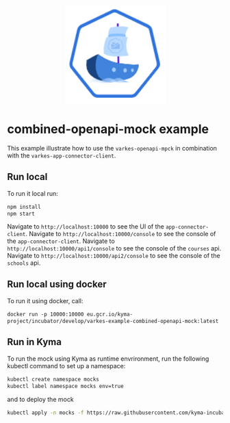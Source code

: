 <p align="center">
 <img src="https://raw.githubusercontent.com/kyma-incubator/varkes/master/logos/logo_medium.png" width="235">
</p>

# combined-openapi-mock example

This example illustrate how to use the `varkes-openapi-mpck` in combination with the `varkes-app-connector-client`.

## Run local

To run it local run:
```
npm install
npm start
```

Navigate to `http://localhost:10000` to see the UI of the `app-connector-client`.
Navigate to `http://localhost:10000/console` to see the console of the `app-connector-client`.
Navigate to `http://localhost:10000/api1/console` to see the console of the `courses` api.
Navigate to `http://localhost:10000/api2/console` to see the console of the `schools` api.

## Run local using docker

To run it using docker, call:
```
docker run -p 10000:10000 eu.gcr.io/kyma-project/incubator/develop/varkes-example-combined-openapi-mock:latest
```

## Run in Kyma

To run the mock using Kyma as runtime envrironment, run the following kubectl command to set up a namespace:

```bash
kubectl create namespace mocks
kubectl label namespace mocks env=true
```

and to deploy the mock
```bash
kubectl apply -n mocks -f https://raw.githubusercontent.com/kyma-incubator/varkes/master/examples/combined-openapi-mock/deployment/deployment.yaml
```